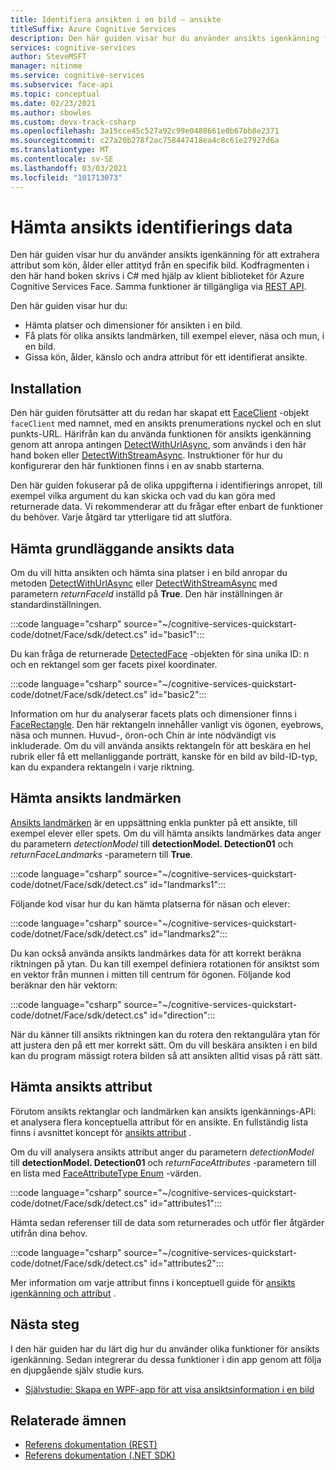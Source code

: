```yaml
---
title: Identifiera ansikten i en bild – ansikte
titleSuffix: Azure Cognitive Services
description: Den här guiden visar hur du använder ansikts igenkänning för att extrahera attribut som kön, ålder eller attityd från en specifik bild.
services: cognitive-services
author: SteveMSFT
manager: nitinme
ms.service: cognitive-services
ms.subservice: face-api
ms.topic: conceptual
ms.date: 02/23/2021
ms.author: sbowles
ms.custom: devx-track-csharp
ms.openlocfilehash: 3a15cce45c527a92c99e0488661e0b67bb8e2371
ms.sourcegitcommit: c27a20b278f2ac758447418ea4c8c61e27927d6a
ms.translationtype: MT
ms.contentlocale: sv-SE
ms.lasthandoff: 03/03/2021
ms.locfileid: "101713073"
---
```

# <a name="get-face-detection-data"></a>Hämta ansikts identifierings data

Den här guiden visar hur du använder ansikts igenkänning för att extrahera attribut som kön, ålder eller attityd från en specifik bild. Kodfragmenten i den här hand boken skrivs i C# med hjälp av klient biblioteket för Azure Cognitive Services Face. Samma funktioner är tillgängliga via [REST API](https://westus.dev.cognitive.microsoft.com/docs/services/563879b61984550e40cbbe8d/operations/563879b61984550f30395236).

Den här guiden visar hur du:

- Hämta platser och dimensioner för ansikten i en bild.
- Få plats för olika ansikts landmärken, till exempel elever, näsa och mun, i en bild.
- Gissa kön, ålder, känslo och andra attribut för ett identifierat ansikte.

## <a name="setup"></a>Installation

Den här guiden förutsätter att du redan har skapat ett [FaceClient](/dotnet/api/microsoft.azure.cognitiveservices.vision.face.faceclient) -objekt `faceClient` med namnet, med en ansikts prenumerations nyckel och en slut punkts-URL. Härifrån kan du använda funktionen för ansikts igenkänning genom att anropa antingen [DetectWithUrlAsync](/dotnet/api/microsoft.azure.cognitiveservices.vision.face.faceoperationsextensions.detectwithurlasync), som används i den här hand boken eller [DetectWithStreamAsync](/dotnet/api/microsoft.azure.cognitiveservices.vision.face.faceoperationsextensions.detectwithstreamasync). Instruktioner för hur du konfigurerar den här funktionen finns i en av snabb starterna.

Den här guiden fokuserar på de olika uppgifterna i identifierings anropet, till exempel vilka argument du kan skicka och vad du kan göra med returnerade data. Vi rekommenderar att du frågar efter enbart de funktioner du behöver. Varje åtgärd tar ytterligare tid att slutföra.

## <a name="get-basic-face-data"></a>Hämta grundläggande ansikts data

Om du vill hitta ansikten och hämta sina platser i en bild anropar du metoden [DetectWithUrlAsync](/dotnet/api/microsoft.azure.cognitiveservices.vision.face.faceoperationsextensions.detectwithurlasync) eller [DetectWithStreamAsync](/dotnet/api/microsoft.azure.cognitiveservices.vision.face.faceoperationsextensions.detectwithstreamasync) med parametern _returnFaceId_ inställd på **True**. Den här inställningen är standardinställningen.

:::code language="csharp" source="~/cognitive-services-quickstart-code/dotnet/Face/sdk/detect.cs" id="basic1":::

Du kan fråga de returnerade [DetectedFace](/dotnet/api/microsoft.azure.cognitiveservices.vision.face.models.detectedface) -objekten för sina unika ID: n och en rektangel som ger facets pixel koordinater.

:::code language="csharp" source="~/cognitive-services-quickstart-code/dotnet/Face/sdk/detect.cs" id="basic2":::

Information om hur du analyserar facets plats och dimensioner finns i [FaceRectangle](/dotnet/api/microsoft.azure.cognitiveservices.vision.face.models.facerectangle). Den här rektangeln innehåller vanligt vis ögonen, eyebrows, näsa och munnen. Huvud-, öron-och Chin är inte nödvändigt vis inkluderade. Om du vill använda ansikts rektangeln för att beskära en hel rubrik eller få ett mellanliggande porträtt, kanske för en bild av bild-ID-typ, kan du expandera rektangeln i varje riktning.

## <a name="get-face-landmarks"></a>Hämta ansikts landmärken

[Ansikts landmärken](../concepts/face-detection.md#face-landmarks) är en uppsättning enkla punkter på ett ansikte, till exempel elever eller spets. Om du vill hämta ansikts landmärkes data anger du parametern _detectionModel_ till **detectionModel. Detection01** och _returnFaceLandmarks_ -parametern till **True**.

:::code language="csharp" source="~/cognitive-services-quickstart-code/dotnet/Face/sdk/detect.cs" id="landmarks1":::

Följande kod visar hur du kan hämta platserna för näsan och elever:

:::code language="csharp" source="~/cognitive-services-quickstart-code/dotnet/Face/sdk/detect.cs" id="landmarks2":::

Du kan också använda ansikts landmärkes data för att korrekt beräkna riktningen på ytan. Du kan till exempel definiera rotationen för ansiktst som en vektor från munnen i mitten till centrum för ögonen. Följande kod beräknar den här vektorn:

:::code language="csharp" source="~/cognitive-services-quickstart-code/dotnet/Face/sdk/detect.cs" id="direction":::

När du känner till ansikts riktningen kan du rotera den rektangulära ytan för att justera den på ett mer korrekt sätt. Om du vill beskära ansikten i en bild kan du program mässigt rotera bilden så att ansikten alltid visas på rätt sätt.

## <a name="get-face-attributes"></a>Hämta ansikts attribut

Förutom ansikts rektanglar och landmärken kan ansikts igenkännings-API: et analysera flera konceptuella attribut för en ansikte. En fullständig lista finns i avsnittet koncept för [ansikts attribut](../concepts/face-detection.md#attributes) .

Om du vill analysera ansikts attribut anger du parametern _detectionModel_ till **detectionModel. Detection01** och _returnFaceAttributes_ -parametern till en lista med [FaceAttributeType Enum](/dotnet/api/microsoft.azure.cognitiveservices.vision.face.models.faceattributetype) -värden.

:::code language="csharp" source="~/cognitive-services-quickstart-code/dotnet/Face/sdk/detect.cs" id="attributes1":::

Hämta sedan referenser till de data som returnerades och utför fler åtgärder utifrån dina behov.

:::code language="csharp" source="~/cognitive-services-quickstart-code/dotnet/Face/sdk/detect.cs" id="attributes2":::

Mer information om varje attribut finns i konceptuell guide för [ansikts igenkänning och attribut](../concepts/face-detection.md) .

## <a name="next-steps"></a>Nästa steg

I den här guiden har du lärt dig hur du använder olika funktioner för ansikts igenkänning. Sedan integrerar du dessa funktioner i din app genom att följa en djupgående själv studie kurs.

- [Självstudie: Skapa en WPF-app för att visa ansiktsinformation i en bild](../Tutorials/FaceAPIinCSharpTutorial.md)

## <a name="related-topics"></a>Relaterade ämnen

- [Referens dokumentation (REST)](https://westus.dev.cognitive.microsoft.com/docs/services/563879b61984550e40cbbe8d/operations/563879b61984550f30395236)
- [Referens dokumentation (.NET SDK)](/dotnet/api/overview/azure/cognitiveservices/client/faceapi)

